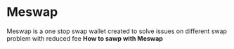 # Meswap
Meswap is a one stop swap wallet created to solve issues on different swap problem with reduced fee
<b>How to sawp with Meswap</b>
